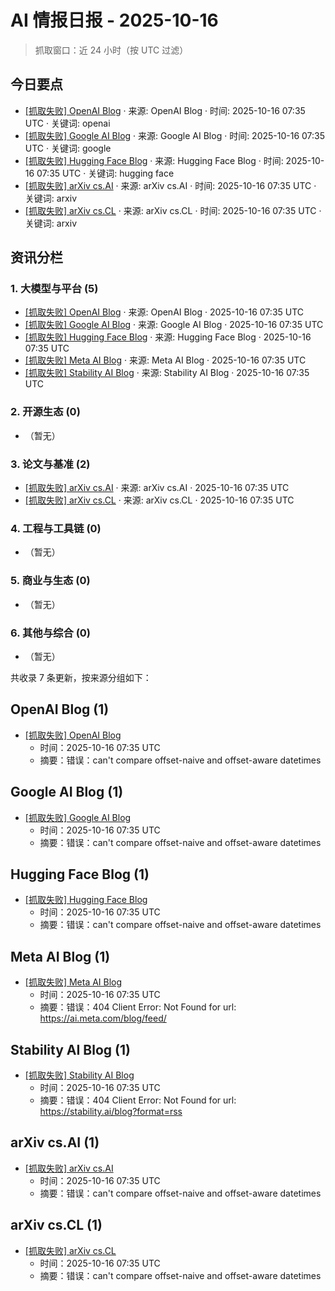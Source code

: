 # AI 情报日报 - 2025-10-16

> 抓取窗口：近 24 小时（按 UTC 过滤）

## 今日要点
- [[抓取失败] OpenAI Blog](https://openai.com/blog/rss.xml) · 来源: OpenAI Blog · 时间: 2025-10-16 07:35 UTC · 关键词: openai
- [[抓取失败] Google AI Blog](https://blog.research.google/atom.xml) · 来源: Google AI Blog · 时间: 2025-10-16 07:35 UTC · 关键词: google
- [[抓取失败] Hugging Face Blog](https://huggingface.co/blog/feed.xml) · 来源: Hugging Face Blog · 时间: 2025-10-16 07:35 UTC · 关键词: hugging face
- [[抓取失败] arXiv cs.AI](https://arxiv.org/rss/cs.AI) · 来源: arXiv cs.AI · 时间: 2025-10-16 07:35 UTC · 关键词: arxiv
- [[抓取失败] arXiv cs.CL](https://arxiv.org/rss/cs.CL) · 来源: arXiv cs.CL · 时间: 2025-10-16 07:35 UTC · 关键词: arxiv

## 资讯分栏
### 1. 大模型与平台 (5)

- [[抓取失败] OpenAI Blog](https://openai.com/blog/rss.xml) · 来源: OpenAI Blog · 2025-10-16 07:35 UTC
- [[抓取失败] Google AI Blog](https://blog.research.google/atom.xml) · 来源: Google AI Blog · 2025-10-16 07:35 UTC
- [[抓取失败] Hugging Face Blog](https://huggingface.co/blog/feed.xml) · 来源: Hugging Face Blog · 2025-10-16 07:35 UTC
- [[抓取失败] Meta AI Blog](https://ai.facebook.com/blog/feed/) · 来源: Meta AI Blog · 2025-10-16 07:35 UTC
- [[抓取失败] Stability AI Blog](https://stability.ai/blog/rss.xml) · 来源: Stability AI Blog · 2025-10-16 07:35 UTC

### 2. 开源生态 (0)

- （暂无）

### 3. 论文与基准 (2)

- [[抓取失败] arXiv cs.AI](https://arxiv.org/rss/cs.AI) · 来源: arXiv cs.AI · 2025-10-16 07:35 UTC
- [[抓取失败] arXiv cs.CL](https://arxiv.org/rss/cs.CL) · 来源: arXiv cs.CL · 2025-10-16 07:35 UTC

### 4. 工程与工具链 (0)

- （暂无）

### 5. 商业与生态 (0)

- （暂无）

### 6. 其他与综合 (0)

- （暂无）


共收录 7 条更新，按来源分组如下：

## OpenAI Blog (1)

- [[抓取失败] OpenAI Blog](https://openai.com/blog/rss.xml)  
  - 时间：2025-10-16 07:35 UTC
  - 摘要：错误：can't compare offset-naive and offset-aware datetimes

## Google AI Blog (1)

- [[抓取失败] Google AI Blog](https://blog.research.google/atom.xml)  
  - 时间：2025-10-16 07:35 UTC
  - 摘要：错误：can't compare offset-naive and offset-aware datetimes

## Hugging Face Blog (1)

- [[抓取失败] Hugging Face Blog](https://huggingface.co/blog/feed.xml)  
  - 时间：2025-10-16 07:35 UTC
  - 摘要：错误：can't compare offset-naive and offset-aware datetimes

## Meta AI Blog (1)

- [[抓取失败] Meta AI Blog](https://ai.facebook.com/blog/feed/)  
  - 时间：2025-10-16 07:35 UTC
  - 摘要：错误：404 Client Error: Not Found for url: https://ai.meta.com/blog/feed/

## Stability AI Blog (1)

- [[抓取失败] Stability AI Blog](https://stability.ai/blog/rss.xml)  
  - 时间：2025-10-16 07:35 UTC
  - 摘要：错误：404 Client Error: Not Found for url: https://stability.ai/blog?format=rss

## arXiv cs.AI (1)

- [[抓取失败] arXiv cs.AI](https://arxiv.org/rss/cs.AI)  
  - 时间：2025-10-16 07:35 UTC
  - 摘要：错误：can't compare offset-naive and offset-aware datetimes

## arXiv cs.CL (1)

- [[抓取失败] arXiv cs.CL](https://arxiv.org/rss/cs.CL)  
  - 时间：2025-10-16 07:35 UTC
  - 摘要：错误：can't compare offset-naive and offset-aware datetimes
